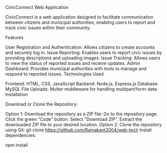 CivicConnect Web Application

CivicConnect is a web application designed to facilitate communication between citizens and municipal authorities, enabling users to report and track civic issues within their community.

Features

User Registration and Authentication: Allows citizens to create accounts and securely log in.
Issue Reporting: Enables users to report civic issues by providing descriptions and uploading images.
Issue Tracking: Allows users to view the status of reported issues and receive updates.
Admin Dashboard: Provides municipal authorities with tools to manage and respond to reported issues.
Technologies Used

Frontend: HTML, CSS, JavaScript
Backend: Node.js, Express.js
Database: MySQL
File Uploads: Multer middleware for handling multipart/form-data
Installation

Download or Clone the Repository:

Option 1: Download the repository as a ZIP file:
Go to the repository page.
Click the green "Code" button.
Select "Download ZIP".
Extract the downloaded ZIP file to your desired location.
Option 2: Clone the repository using Git:
git clone https://github.com/Ramakant2004/web-tech
Install dependencies:

npm install

